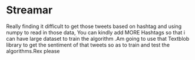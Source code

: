 # Streamar
Really finding it difficult to get those tweets based on hashtag and using numpy to read in those data, You can kindly add MORE Hashtags so that i can have large dataset to train the algorithm .Am going to use that Textblob library to get the sentiment of that tweets so as to train and test the algorithms.Rex please

